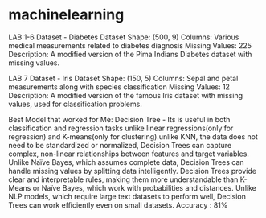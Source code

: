 # machinelearning


LAB 1-6 Dataset - Diabetes Dataset Shape: (500, 9) Columns: Various medical measurements related to diabetes diagnosis Missing Values: 225 Description: A modified version of the Pima Indians Diabetes dataset with missing values.

LAB 7 Dataset - Iris Dataset Shape: (150, 5) Columns: Sepal and petal measurements along with species classification Missing Values: 12 Description: A modified version of the famous Iris dataset with missing values, used for classification problems.


Best Model that worked for Me: Decision Tree - Its is useful in both classification and regression tasks unlike linear regressions(only for regression) and K-means(only for clustering).unlike KNN, the data does not need to be standardized or normalized, Decision Trees can capture complex, non-linear relationships between features and target variables. Unlike Naïve Bayes, which assumes complete data, Decision Trees can handle missing values by splitting data intelligently. Decision Trees provide clear and interpretable rules, making them more understandable than K-Means or Naïve Bayes, which work with probabilities and distances. Unlike NLP models, which require large text datasets to perform well, Decision Trees can work efficiently even on small datasets. Accuracy : 81%
